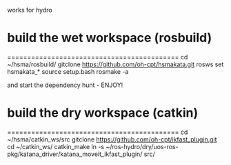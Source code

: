 works for hydro

# build the wet workspace (rosbuild)
===========================================
cd  ~/hsma/rosbuild/ 
gitclone https://github.com/oh-cpt/hsmakata.git
rosws set hsmakata_*
source setup.bash
rosmake -a

and start the dependency hunt - ENJOY!

# build the dry workspace (catkin)
===========================================
cd ~/hsma/catkin_ws/src
gitclone https://github.com/oh-cpt/ikfast_plugin.git
cd ~/catkin_ws/
catkin_make
ln -s ~/ros-hydro/dry/uos-ros-pkg/katana_driver/katana_moveit_ikfast_plugin/ src/




